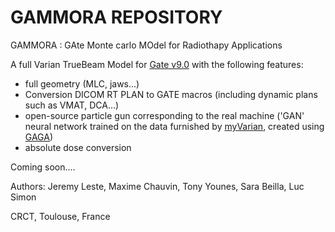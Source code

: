 # GAMMORA REPOSITORY
GAMMORA : GAte Monte carlo MOdel for Radiothapy Applications

A full Varian TrueBeam Model for [Gate v9.0](https://github.com/OpenGATE/Gate) with the following features:
- full geometry (MLC, jaws...)
- Conversion DICOM RT PLAN to GATE macros (including dynamic plans such as VMAT, DCA...)
- open-source particle gun corresponding to the real machine ('GAN' neural network trained on the data furnished by [myVarian](https://www.myvarian.com/), created using [GAGA](https://github.com/dsarrut/gaga))
- absolute dose conversion


Coming soon....




Authors: Jeremy Leste, Maxime Chauvin, Tony Younes, Sara Beilla, Luc Simon

CRCT, Toulouse, France
